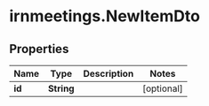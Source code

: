 # irnmeetings.NewItemDto

## Properties

Name | Type | Description | Notes
------------ | ------------- | ------------- | -------------
**id** | **String** |  | [optional] 


